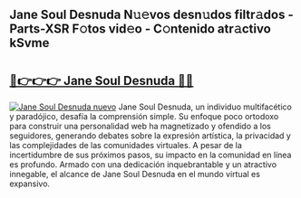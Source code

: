 ## Jane Soul Desnuda N𝚞𝚎vos desn𝚞dos filtr𝚊dos - Parts-XSR F𝚘tos vid𝚎o - C𝚘ntenido atr𝚊ctivo kSvme

# <h2><a href="http://mbaj14.tromn.icu/?c=Jane+Soul+Desnuda">🔗👉👉👉 Jane Soul Desnuda 🔗🔗</a></h2>

[![Jane Soul Desnuda nuevo](https://i.imgur.com/pEAQMta.gif)](http://mbaj14.tromn.icu/?c=Jane+Soul+Desnuda)
Jane Soul Desnuda, un individuo multifacético y paradójico, desafía la comprensión simple. Su enfoque poco ortodoxo para construir una personalidad web ha magnetizado y ofendido a los seguidores, generando debates sobre la expresión artística, la privacidad y las complejidades de las comunidades virtuales. A pesar de la incertidumbre de sus próximos pasos, su impacto en la comunidad en línea es profundo. Armado con una dedicación inquebrantable y un atractivo innegable, el alcance de Jane Soul Desnuda en el mundo virtual es expansivo.
